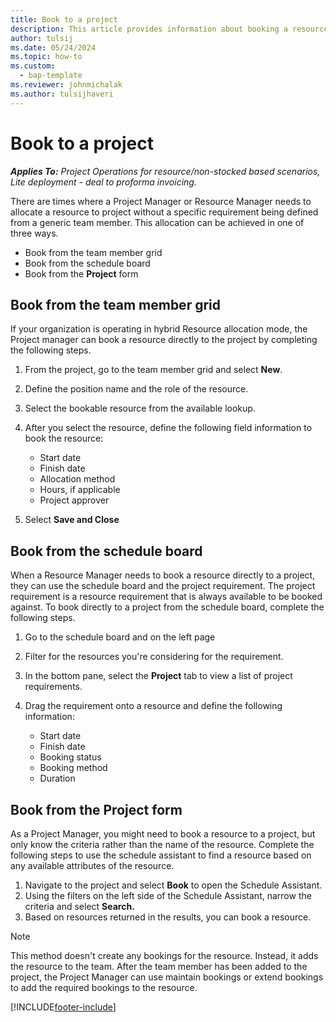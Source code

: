 ```yaml
---
title: Book to a project
description: This article provides information about booking a resource to a project.
author: tulsij
ms.date: 05/24/2024
ms.topic: how-to
ms.custom: 
  - bap-template
ms.reviewer: johnmichalak
ms.author: tulsijhaveri
---
```


# Book to a project

_**Applies To:** Project Operations for resource/non-stocked based scenarios, Lite deployment - deal to proforma invoicing._

There are times where a Project Manager or Resource Manager needs to allocate a resource to project without a specific requirement being defined from a generic team member. This allocation can be achieved in one of three ways.

- Book from the team member grid
- Book from the schedule board
- Book from the **Project** form

## Book from the team member grid

If your organization is operating in hybrid Resource allocation mode, the Project manager can book a resource directly to the project by completing the following steps.

1. From the project, go to the team member grid and select **New**.
1. Define the position name and the role of the resource.
1. Select the bookable resource from the available lookup.
1. After you select the resource, define the following field information to book the resource:

    - Start date
    - Finish date
    - Allocation method
    - Hours, if applicable
    - Project approver

1. Select **Save and Close**

## Book from the schedule board

When a Resource Manager needs to book a resource directly to a project, they can use the schedule board and the project requirement. The project requirement is a resource requirement that is always available to be booked against. To book directly to a project from the schedule board, complete the following steps.

1. Go to the schedule board and on the left page
1. Filter for the resources you're considering for the requirement.
1. In the bottom pane, select the **Project** tab to view a list of project requirements.
1. Drag the requirement onto a resource and define the following information:

    - Start date
    - Finish date
    - Booking status
    - Booking method
    - Duration
   

## Book from the Project form

As a Project Manager, you might need to book a resource to a project, but only know the criteria rather than the name of the resource. Complete the following steps to use the schedule assistant to find a resource based on any available attributes of the resource. 

1. Navigate to the project and select **Book** to open the Schedule Assistant.
1. Using the filters on the left side of the Schedule Assistant, narrow the criteria and select **Search.**
1. Based on resources returned in the results, you can book a resource.

> [!NOTE]
> This method doesn't create any bookings for the resource. Instead, it adds the resource to the team. After the team member has been added to the
project, the Project Manager can use maintain bookings or extend bookings to add the required bookings to the resource.


[!INCLUDE[footer-include](../includes/footer-banner.md)]
